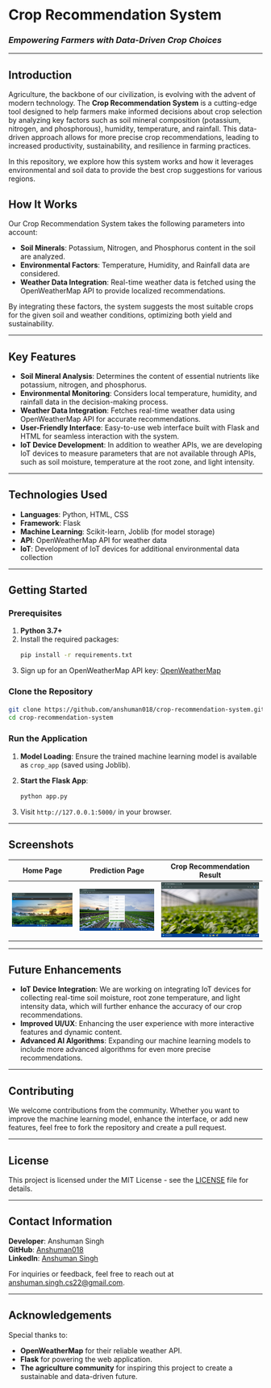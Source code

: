 # **Crop Recommendation System**

### *Empowering Farmers with Data-Driven Crop Choices*

---

## **Introduction**

Agriculture, the backbone of our civilization, is evolving with the advent of modern technology. The **Crop Recommendation System** is a cutting-edge tool designed to help farmers make informed decisions about crop selection by analyzing key factors such as soil mineral composition (potassium, nitrogen, and phosphorous), humidity, temperature, and rainfall. This data-driven approach allows for more precise crop recommendations, leading to increased productivity, sustainability, and resilience in farming practices.

In this repository, we explore how this system works and how it leverages environmental and soil data to provide the best crop suggestions for various regions.

## **How It Works**

Our Crop Recommendation System takes the following parameters into account:

- **Soil Minerals**: Potassium, Nitrogen, and Phosphorus content in the soil are analyzed.
- **Environmental Factors**: Temperature, Humidity, and Rainfall data are considered.
- **Weather Data Integration**: Real-time weather data is fetched using the OpenWeatherMap API to provide localized recommendations.

By integrating these factors, the system suggests the most suitable crops for the given soil and weather conditions, optimizing both yield and sustainability.

---

## **Key Features**

- **Soil Mineral Analysis**: Determines the content of essential nutrients like potassium, nitrogen, and phosphorus.
- **Environmental Monitoring**: Considers local temperature, humidity, and rainfall data in the decision-making process.
- **Weather Data Integration**: Fetches real-time weather data using OpenWeatherMap API for accurate recommendations.
- **User-Friendly Interface**: Easy-to-use web interface built with Flask and HTML for seamless interaction with the system.
- **IoT Device Development**: In addition to weather APIs, we are developing IoT devices to measure parameters that are not available through APIs, such as soil moisture, temperature at the root zone, and light intensity.

---

## **Technologies Used**

- **Languages**: Python, HTML, CSS
- **Framework**: Flask
- **Machine Learning**: Scikit-learn, Joblib (for model storage)
- **API**: OpenWeatherMap API for weather data
- **IoT**: Development of IoT devices for additional environmental data collection

---

## **Getting Started**

### **Prerequisites**

1. **Python 3.7+**
2. Install the required packages:
   ```bash
   pip install -r requirements.txt
   ```
3. Sign up for an OpenWeatherMap API key: [OpenWeatherMap](https://openweathermap.org/)

### **Clone the Repository**

```bash
git clone https://github.com/anshuman018/crop-recommendation-system.git
cd crop-recommendation-system
```

### **Run the Application**

1. **Model Loading**: Ensure the trained machine learning model is available as `crop_app` (saved using Joblib).
2. **Start the Flask App**:
   ```bash
   python app.py
   ```

3. Visit `http://127.0.0.1:5000/` in your browser.

---

## **Screenshots**

| Home Page | Prediction Page | Crop Recommendation Result |
| --- | --- | --- |
| ![Home Page](screenshots/home.png.png) | ![Prediction Page](screenshots/prediction.png.png) | ![Result Page](screenshots/result.png.png) |

---

## **Future Enhancements**

- **IoT Device Integration**: We are working on integrating IoT devices for collecting real-time soil moisture, root zone temperature, and light intensity data, which will further enhance the accuracy of our crop recommendations.
- **Improved UI/UX**: Enhancing the user experience with more interactive features and dynamic content.
- **Advanced AI Algorithms**: Expanding our machine learning models to include more advanced algorithms for even more precise recommendations.

---

## **Contributing**

We welcome contributions from the community. Whether you want to improve the machine learning model, enhance the interface, or add new features, feel free to fork the repository and create a pull request.

---

## **License**

This project is licensed under the MIT License - see the [LICENSE](LICENSE) file for details.

---

## **Contact Information**

**Developer**: Anshuman Singh  
**GitHub**: [Anshuman018](https://github.com/anshuman018)  
**LinkedIn**: [Anshuman Singh](https://www.linkedin.com/in/anshuman-singh/)

For inquiries or feedback, feel free to reach out at anshuman.singh.cs22@gmail.com.

---

## **Acknowledgements**

Special thanks to:
- **OpenWeatherMap** for their reliable weather API.
- **Flask** for powering the web application.
- **The agriculture community** for inspiring this project to create a sustainable and data-driven future.
